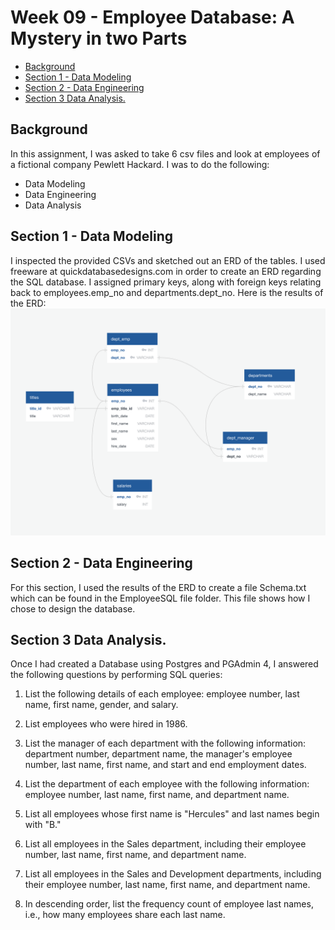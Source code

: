 # Week 09 -  Employee Database: A Mystery in two Parts  <!-- omit in toc -->

- [Background](#background)
- [Section 1 - Data Modeling](#section-1---data-modeling)
- [Section 2 - Data Engineering](#section-2---data-engineering)
- [Section 3 Data Analysis.](#section-3-data-analysis)

## Background

In this assignment, I was asked to take 6 csv files and look at employees of a fictional company Pewlett Hackard. I was to do the following:

 - Data Modeling
 - Data Engineering
 - Data Analysis

## Section 1 - Data Modeling

I inspected the provided CSVs and sketched out an ERD of the tables.
I used freeware at quickdatabasedesigns.com in order to create an ERD regarding the SQL database.  I assigned primary keys, along with foreign keys relating back to employees.emp_no and departments.dept_no. 
Here is the results of the ERD:
![Data_Modeling_ERD](EmployeeSQL/erd_diagram.png)

## Section 2 - Data Engineering

For this section, I used the results of the ERD to create a file Schema.txt which can be found in the EmployeeSQL file folder. This file shows how I chose to design the database. 

## Section 3 Data Analysis.

Once I had created a Database using Postgres and PGAdmin 4, I answered the following questions by performing SQL queries:


1. List the following details of each employee: employee number, last name, first name, gender, and salary.

2. List employees who were hired in 1986.

3. List the manager of each department with the following information: department number, department name, the manager's employee number, last name, first name, and start and end employment dates.

4. List the department of each employee with the following information: employee number, last name, first name, and department name.

5. List all employees whose first name is "Hercules" and last names begin with "B."

6. List all employees in the Sales department, including their employee number, last name, first name, and department name.

7. List all employees in the Sales and Development departments, including their employee number, last name, first name, and department name.

8. In descending order, list the frequency count of employee last names, i.e., how many employees share each last name.

